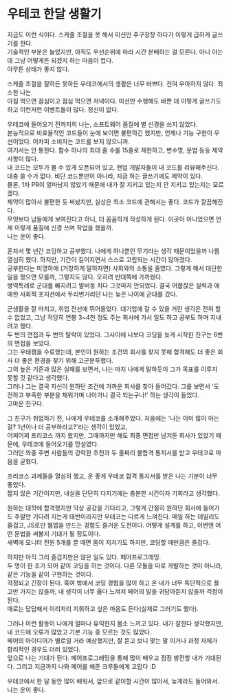 # 우테코 한달 생활기

지금도 이런 식이다. 스케줄 조절을 못 해서 미션만 주구장창 하다가 이렇게 급하게 글쓰기를 한다.  
기술적인 부분은 늘었지만, 아직도 우선순위에 따라 시간 분배하는 걸 모른다. 아니 아는데 그냥 어떻게든 되겠지 하는 마음이 컸다.  
아무튼 상태가 좋지 않다.  

스케줄 조절을 잘하든 못하든 우테코에서의 생활은 너무 바쁘다. 전혀 우아하지 않다. 최소한 나는.  
아침 먹으면 점심이고 점심 먹으면 저녁이다. 미션만 수행해도 바쁜 데 이렇게 글쓰기도 하고 이런저런 이벤트들이 많다. 정신이 없다.  

우테코에 들어오기 전까지의 나는, 소프트웨어 품질에 별 신경을 쓰지 않았다.  
본능적으로 비효율적인 코드들이 눈에 보이면 불편하긴 했지만, 언제나 기능 구현이 우선이었다. 어차피 소비자는 코드를 보지 않으니까.  
여기서는 안 통한다. 함수 하나의 최대 줄 수를 15줄로 제한하고, 변수명, 문법 등등 제약 사항이 많다.  
내 코드는 모두가 볼 수 있게 오픈되어 있고, 현업 개발자들이 내 코드를 리뷰해주신다. 대충 쓸 수가 없다. 비단 코드뿐만이 아니라, 지금 하는 글쓰기에도 제약이 있다.  
물론, 1차 PR이 얼마남지 않았기 때문에 내가 잘 지키고 있는지 안 지키고 있는지는 모르겠다.  
제약이 많아서 불편한 듯 써놨지만, 실상은 최소 코드에 관해서는 좋다. 코드가 깔끔해진다.  
무엇보다 남들에게 보여진다고 하니, 더 꼼꼼하게 작성하게 된다. 이곳이 아니었으면 언제 이렇게 품질에 신경 쓰며 작업을 했을까.  
나는 운이 좋다.  

혼자서 몇 년간 코딩하고 공부했다. 나에게 하나뿐인 무기라는 생각 때문이었을까 나름 열심히 했다. 하지만, 기간이 길어지면서 스스로 고립되는 시간이 많아졌다.  
공부한다는 미명하에 (거창하게 말하자면) 사회와의 소통을 줄였다. 그렇게 해서 대단한 일을 했으면 모를까, 그렇지도 않다. 오히려 반대쪽에 가까웠다.  
병역특례로 군대를 빠지려고 발버둥 치다 그것마저 안되었다. 결국 어쭙잖은 실력과 애매한 사회적 포지션에서 두리번거리던 나는 늦은 나이에 군대를 갔다.  

군생활을 잘 마치고, 취업 전선에 뛰어들었다. 대기업에 갈 수 있을 거란 생각은 전혀 할 수 없었고, 그냥 적당히 연봉 3~4천 정도 주는 회사에 가서 일도 하고 공부도 하며 지내려고 했다.  
두 번의 면접과 두 번의 탈락이 있었다. 그사이에 나보다 코딩을 늦게 시작한 친구는 6번의 면접을 보았다.  
그는 우태캠을 수료했는데, 본인이 원하는 조건의 회사를 찾지 못해 합격해도 더 좋은 회사 더 좋은 환경을 찾기 위해 고군분투했다.  
그의 높은 기준과 많은 실패를 보면서, 나는 마치 나에게 말하듯이 그가 목표를 이루지 못할 것 같다고 생각했다.  
그러나 그는 결국 자신이 원하던 조건에 가까운 회사를 찾아 들어갔다. 그를 보면서 '도전하고 부족한 부분을 채워가며 나아가니 결국 되는구나!' 하는 생각이 들었다.   
고마운 친구다.  

그 친구가 취업하기 전, 나에게 우테코를 소개해주었다. 처음에는 '나는 이미 많이 아는걸? 1년이나 더 공부하라고?'라는 생각이 있었고,  
어찌어찌 프리코스 까지 왔지만, 그때까지만 해도 최종 면접만 남겨둔 회사가 있었기 때문에, 우테코에 들어오기를 망설였다.  
그러던 와중 주변 사람들의 강력한 추천과 두 줄짜리 불합격 통지서를 받고 우테코로 마음을 굳혔다.  

프리코스 과제들을 열심히 했고, 운 좋게 우테코 합격 통지서를 받은 나는 기분이 너무 좋았다.  
짧지 않은 기간이지만, 내실을 단단히 다지기에는 충분한 시간이자 기회라고 생각했다.  

원하는 대학에 합격했지만 막상 공강을 기다리고, 그렇게 간절히 원하던 회사에 들어가도 주말만 기다려 지는게 태반이라지만 우테코는 다르게 느껴진다.
매일 하는 데일리도 즐겁고, JS로만 웹앱을 만드는 경험도 즐거운 도전이다. 어떻게 설계를 하고, 이번엔 어떤 문법을 써볼지 기대가 될 정도이다.  
새벽에 모니터 전원 5개를 끌 때면 몸이 지치기도 하지만, 코딩할 때만큼은 즐겁다.  

하지만 아직 그리 즐겁지만은 않은 일도 있다. 페어프로그래밍.  
두 명이 한 조가 되어 같이 코딩을 하는 것이다. 다른 모듈을 따로 개발하는 것이 아니라, 같은 기능을 같이 구현하는 것이다.  
걱정되고 긴장이 된다. 혹여 밖에서 코딩 경험을 많이 하고 온 내가 너무 독단적으로 끌고만 가지는 않을까, 내 생각이 너무 옳다 느껴져 페어의 말을 귀담아듣지 않을까 걱정이 된다.  
때로는 답답해서 이리저리 지휘하고 싶은 마음도 든다(실제로 그러기도 했다).  

그러나 이런 활동이 나에게 얼마나 유익한지 몸소 느끼고 있다. 내가 잘한다 생각했지만, 내 코드에 오류가 많았고 기본 기능 중 모르는 것도 많았다.  
페어의 아이디어가 별로일 거라 예상했지만, 잘 듣고 보니 맞는 말 이거나 과정 자체가 합리적인 경우도 더러 있었다.  
앞으로 나는 기대가 된다. 페어프로그래밍을 통해 많이 배우고 점점 발전할 내가 기대된다. 그리고 지금까지 나와 페어를 해준 크루들에게 고맙다 :D  

우테코에서 한 달 동안 많이 배워서, 앞으로 같이할 시간이 많아서, 늦게라도 들어와서. 나는 운이 좋다.  
